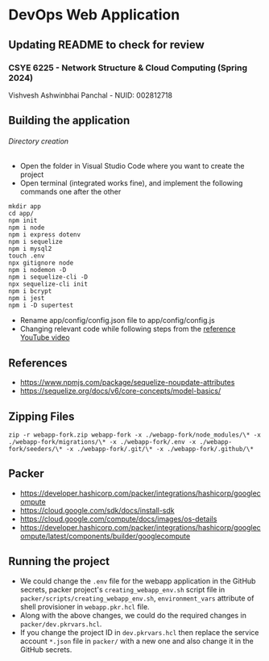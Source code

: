 # DevOps Web Application

## Updating README to check for review

### CSYE 6225 - Network Structure & Cloud Computing (Spring 2024)
Vishvesh Ashwinbhai Panchal - NUID: 002812718

## Building the application
###### Directory creation
* Open the folder in Visual Studio Code where you want to create the project
* Open terminal (integrated works fine), and implement the following commands one after the other
```
mkdir app
cd app/
npm init
npm i node
npm i express dotenv
npm i sequelize
npm i mysql2
touch .env
npx gitignore node
npm i nodemon -D
npm i sequelize-cli -D
npx sequelize-cli init
npm i bcrypt
npm i jest
npm i -D supertest
```
* Rename app/config/config.json file to app/config/config.js
* Changing relevant code while following steps from the [reference YouTube video](https://www.youtube.com/watch?v=VyEKwp6Q4fY)

## References
* https://www.npmjs.com/package/sequelize-noupdate-attributes
* https://sequelize.org/docs/v6/core-concepts/model-basics/


## Zipping Files
```
zip -r webapp-fork.zip webapp-fork -x ./webapp-fork/node_modules/\* -x ./webapp-fork/migrations/\* -x ./webapp-fork/.env -x ./webapp-fork/seeders/\* -x ./webapp-fork/.git/\* -x ./webapp-fork/.github/\*
```


## Packer
* https://developer.hashicorp.com/packer/integrations/hashicorp/googlecompute
* https://cloud.google.com/sdk/docs/install-sdk
* https://cloud.google.com/compute/docs/images/os-details
* https://developer.hashicorp.com/packer/integrations/hashicorp/googlecompute/latest/components/builder/googlecompute


## Running the project
* We could change the `.env` file for the webapp application in the GitHub secrets, packer project's `creating_webapp_env.sh` script file in `packer/scripts/creating_webapp_env.sh`, `environment_vars` attribute of shell provisioner in `webapp.pkr.hcl` file.
* Along with the above changes, we could do the required changes in `packer/dev.pkrvars.hcl`.
* If you change the project ID in `dev.pkrvars.hcl` then replace the service account `*.json` file in `packer/` with a new one and also change it in the GitHub secrets.
